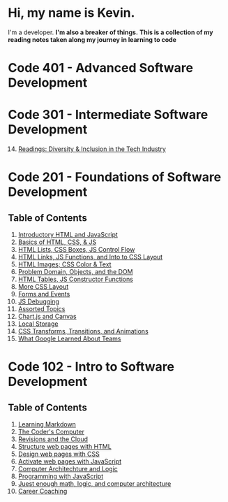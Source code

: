 # Hi, my name is Kevin.
I'm a developer.
**I'm also a breaker of things.**
**This is a collection of my reading notes taken along my journey in learning to code**

# **Code 401 - Advanced Software Development**

# **Code 301 - Intermediate Software Development**


14. [Readings: Diversity & Inclusion in the Tech Industry](https://github.com/kevinhenry/reading-notes/blob/main/Read:%20Class%2014)


# **Code 201 - Foundations of Software Development**

## Table of Contents

1. [Introductory HTML and JavaScript](https://github.com/kevinhenry/reading-notes/blob/main/class-01.md)
2. [Basics of HTML, CSS, & JS](https://github.com/kevinhenry/reading-notes/blob/main/class-02.md)
3. [HTML Lists, CSS Boxes, JS Control Flow](https://github.com/kevinhenry/reading-notes/blob/main/class-03.md)
4. [HTML Links, JS Functions, and Into to CSS Layout](https://github.com/kevinhenry/reading-notes/blob/main/class-04.md)
5. [HTML Images; CSS Color & Text](https://github.com/kevinhenry/reading-notes/blob/main/class-05.md)
6. [Problem Domain, Objects, and the DOM](https://github.com/kevinhenry/reading-notes/blob/main/class-06.md)
7. [HTML Tables, JS Constructor Functions](https://github.com/kevinhenry/reading-notes/blob/main/class-07.md)
8. [More CSS Layout](https://github.com/kevinhenry/reading-notes/blob/main/class-08.md)
9. [Forms and Events](https://github.com/kevinhenry/reading-notes/blob/main/class-09.md)
10. [JS Debugging](https://github.com/kevinhenry/reading-notes/blob/main/class-10.md)
11. [Assorted Topics](https://github.com/kevinhenry/reading-notes/blob/main/class-11.md)
12. [Chart.js and Canvas](https://github.com/kevinhenry/reading-notes/blob/main/class-12.md)
13. [Local Storage](https://github.com/kevinhenry/reading-notes/blob/main/class-13.md)
14. [CSS Transforms, Transitions, and Animations](https://github.com/kevinhenry/reading-notes/blob/main/class-14a.md)
15. [What Google Learned About Teams](https://github.com/kevinhenry/reading-notes/blob/main/class-14b.md)


# **Code 102 - Intro to Software Development**

## Table of Contents
1. [Learning Markdown](https://github.com/kevinhenry/reading-notes/blob/main/day1.md)
2. [The Coder's Computer](https://github.com/kevinhenry/reading-notes/blob/main/day2.md)
3. [Revisions and the Cloud](https://github.com/kevinhenry/reading-notes/blob/main/day3.md)
4. [Structure web pages with HTML](https://github.com/kevinhenry/reading-notes/blob/main/day4.md)
5. [Design web pages with CSS](https://github.com/kevinhenry/reading-notes/blob/main/day5.md)
6. [Activate web pages with JavaScript](https://github.com/kevinhenry/reading-notes/blob/main/day6a.md)
6. [Computer Architechture and Logic](https://github.com/kevinhenry/reading-notes/blob/main/day6b.md)
7. [Programming with JavaScript](https://github.com/kevinhenry/reading-notes/blob/main/day7.md)
8. [Juest enough math, logic, and computer architecture](https://github.com/kevinhenry/reading-notes/blob/main/day8.md)
9. [Career Coaching](https://github.com/kevinhenry/reading-notes/blob/main/day9.md)
